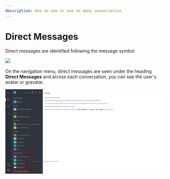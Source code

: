```yaml
---
description: One on one or one to many conversation
---
```


# Direct Messages

Direct messages are identified following the message symbol

![](../../../../.gitbook/assets/2021-11-25\_19h51\_46.png)

On the navigation menu, direct messages are seen under the heading **Direct Messages** and across  each conversation, you can see the user's avatar or gravatar.

![](<../../../../.gitbook/assets/image (656) (1) (1).png>)


